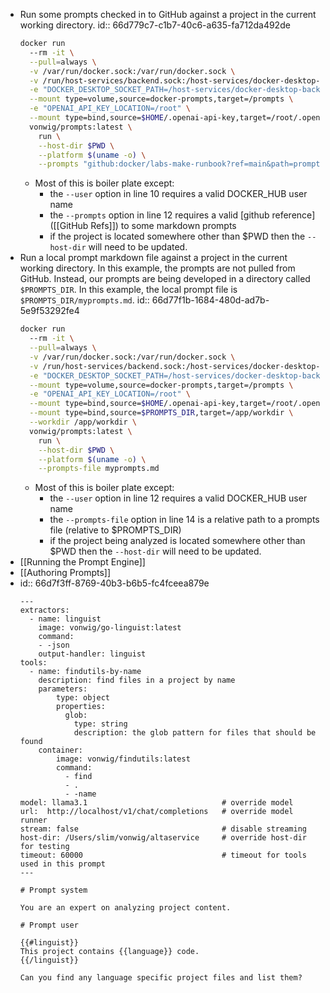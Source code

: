 - Run some prompts checked in to GitHub against a project in the current working directory.
  id:: 66d779c7-c1b7-40c6-a635-fa712da492de
  ```sh
  docker run 
    --rm -it \
    --pull=always \
    -v /var/run/docker.sock:/var/run/docker.sock \
    -v /run/host-services/backend.sock:/host-services/docker-desktop-backend.sock \
    -e "DOCKER_DESKTOP_SOCKET_PATH=/host-services/docker-desktop-backend.sock" \
    --mount type=volume,source=docker-prompts,target=/prompts \
    -e "OPENAI_API_KEY_LOCATION=/root" \
    --mount type=bind,source=$HOME/.openai-api-key,target=/root/.openai-api-key \
    vonwig/prompts:latest \
      run \
      --host-dir $PWD \
      --platform $(uname -o) \
      --prompts "github:docker/labs-make-runbook?ref=main&path=prompts/lazy_docker"
  ```
	- Most of this is boiler plate except:
		- the `--user` option in line 10 requires a valid DOCKER_HUB user name
		- the `--prompts` option in line 12 requires a valid [github reference]([[GitHub Refs]]) to some markdown prompts
		- if the project is located somewhere other than $PWD then the `--host-dir` will need to be updated.
- Run a local prompt markdown file against a project in the current working directory.  In this example, the prompts are not pulled from GitHub.  Instead, our prompts are being developed in a directory called `$PROMPTS_DIR`.  In this example, the local prompt file is `$PROMPTS_DIR/myprompts.md`.
  id:: 66d77f1b-1684-480d-ad7b-5e9f53292fe4
  ```sh
  docker run 
    --rm -it \
    --pull=always \
    -v /var/run/docker.sock:/var/run/docker.sock \
    -v /run/host-services/backend.sock:/host-services/docker-desktop-backend.sock \
    -e "DOCKER_DESKTOP_SOCKET_PATH=/host-services/docker-desktop-backend.sock" \
    --mount type=volume,source=docker-prompts,target=/prompts \
    -e "OPENAI_API_KEY_LOCATION=/root" \
    --mount type=bind,source=$HOME/.openai-api-key,target=/root/.openai-api-key \
    --mount type=bind,source=$PROMPTS_DIR,target=/app/workdir \
    --workdir /app/workdir \
    vonwig/prompts:latest \
      run \
      --host-dir $PWD \
      --platform $(uname -o) \
      --prompts-file myprompts.md
  ```
	- Most of this is boiler plate except:
		- the `--user` option in line 12 requires a valid DOCKER_HUB user name
		- the `--prompts-file` option in line 14 is a relative path to a prompts file (relative to $PROMPTS_DIR)
		- if the project being analyzed is located somewhere other than $PWD then the `--host-dir` will need to be updated.
- [[Running the Prompt Engine]]
- [[Authoring Prompts]]
- id:: 66d7f3ff-8769-40b3-b6b5-fc4fceea879e
  ```
  ---
  extractors:
    - name: linguist
      image: vonwig/go-linguist:latest
      command:
      - -json
      output-handler: linguist
  tools:
    - name: findutils-by-name
      description: find files in a project by name
      parameters:
          type: object
          properties:
            glob:
              type: string
              description: the glob pattern for files that should be found
      container:
          image: vonwig/findutils:latest
          command:
            - find
            - .
            - -name
  model: llama3.1                              # override model
  url:  http://localhost/v1/chat/completions   # override model runner
  stream: false                                # disable streaming
  host-dir: /Users/slim/vonwig/altaservice     # override host-dir for testing
  timeout: 60000                               # timeout for tools used in this prompt
  ---
  
  # Prompt system
  
  You are an expert on analyzing project content.
  
  # Prompt user
  
  {{#linguist}}
  This project contains {{language}} code.
  {{/linguist}}
  
  Can you find any language specific project files and list them?
  ```